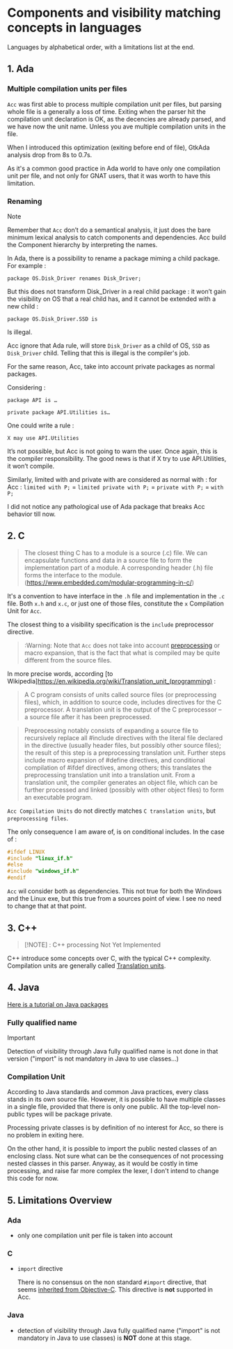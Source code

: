 <!-- omit from toc -->
# Components and visibility matching concepts in languages

Languages by alphabetical order, with a limitations list at the end.

## 1. Ada

### Multiple compilation units per files

`Acc` was first able to process multiple compilation unit per files, but parsing whole file is a generally a loss of time. 
Exiting when the parser hit the compilation unit declaration is OK, as the decencies are already parsed, and we have now the unit name.
Unless you ave multiple compilation units in the file.

When I introduced this optimization (exiting before end of file), GtkAda analysis drop from 8s to 0.7s.

As it's a common good practice in Ada world to have only one compilation unit per file, and not only for GNAT users, that it was worth to have this limitation.

### Renaming

> [!NOTE] 
Remember that `Acc` don’t do a semantical analysis, it just does the bare minimum lexical analysis to catch components and dependencies. Acc build the Component hierarchy by interpreting the names. 

In Ada, there is a possibility to rename a package miming a child package.
For example :

```
package OS.Disk_Driver renames Disk_Driver;
```

But this does not transform Disk_Driver in a real child package : it won’t gain the visibility on OS that a real child has, and it cannot be extended with a new child :

```
package OS.Disk_Driver.SSD is
```

Is illegal.

Acc ignore that Ada rule, will store `Disk_Driver` as a child of OS, `SSD` as `Disk_Driver` child.
Telling that this is illegal is the compiler's job.

For the same reason, Acc, take into account private packages as normal packages.

Considering :

```
package API is …

private package API.Utilities is…
```
 
One could write a rule :

```
X may use API.Utilities
```

It’s not possible, but Acc is not going to warn the user. Once again, this is the compiler responsibility.
The good news is that if X try to use API.Utilities, it won’t compile.

Similarly, limited with and private with are considered as normal with :
for Acc : `limited with P;` = `limited private with P;` = `private with P;` = `with P;`

I did not notice any pathological use of Ada package that breaks Acc behavior till now.

 
## 2. C

> The closest thing C has to a module is a source (.c) file. We can encapsulate functions and data in a source file to form the implementation part of a module. A corresponding header (.h) file forms the interface to the module.  
(https://www.embedded.com/modular-programming-in-c/)

It's a convention to have interface in the `.h` file and implementation in the `.c` file.
Both `x.h` and `x.c`, or just one of those files, constitute the `x` Compilation Unit for `Acc`. 

The closest thing to a visibility specification is the `include` preprocessor directive.

> :Warning: 
Note that `Acc` does not take into account [preprocessing](https://en.wikipedia.org/wiki/C_preprocessor) or macro expansion, that is the fact that what is compiled may be quite different from the source files. 

In more precise words, according [to Wikipedia]https://en.wikipedia.org/wiki/Translation_unit_(programming) :

> A C program consists of units called source files (or preprocessing files), which, in addition to source code, includes directives for the C preprocessor. A translation unit is the output of the C preprocessor – a source file after it has been preprocessed.

> Preprocessing notably consists of expanding a source file to recursively replace all #include directives with the literal file declared in the directive (usually header files, but possibly other source files); the result of this step is a preprocessing translation unit. Further steps include macro expansion of #define directives, and conditional compilation of #ifdef directives, among others; this translates the preprocessing translation unit into a translation unit. From a translation unit, the compiler generates an object file, which can be further processed and linked (possibly with other object files) to form an executable program. 

`Acc Compilation Units` do not directly matches `C translation units`, but `preprocessing files`.

The only consequence I am aware of, is on conditional includes. In the case of :
```C
#ifdef LINUX
#include "linux_if.h"
#else
#include "windows_if.h"
#endif
```

`Acc` wil consider both as dependencies.
This not true for both the Windows and the Linux exe, but this true from a sources point of view.
I see no need to change that at that point.

 ## 3. C++

> [!NOTE] : C++ processing Not Yet Implemented

C++ introduce some concepts over C, with the typical C++ complexity.
Compilation units are generally called [Translation units](https://en.wikipedia.org/wiki/Translation_unit_(programming)).

## 4. Java

[Here is a tutorial on Java packages](https://docs.oracle.com/javase/tutorial/java/package/packages.html)

### Fully qualified name

> [!IMPORTANT]
> Detection of visibility through Java fully qualified name is not done in that version 
("import" is not mandatory in Java to use classes...)

### Compilation Unit

According to Java standards and common Java practices,
every class stands in its own source file.
However, it is possible to have multiple classes in a single
file, provided that there is only one public.
All the top-level non-public types will be package private.

Processing private classes is by definition of no interest
for Acc, so there is no problem in exiting here.

On the other hand, it is possible to import the public
nested classes of an enclosing class.
Not sure what can be the consequences of not processing nested classes in this parser.
Anyway, as it would be costly in time processing, and
raise far more complex the lexer, I don't intend to
change this code for now.

## 5. Limitations Overview

### Ada

- only one compilation unit per file is taken into account

### C

- `import` directive
  
  There is no consensus on the non standard `#import` directive, that seems [inherited from Objective-C](https://stackoverflow.com/questions/39280248/what-is-the-difference-between-import-and-include-in-c).
  This directive is **not** supported in Acc.

### Java

- detection of visibility through Java fully qualified name ("import"
  is not mandatory in Java to use classes) is **NOT** done at this stage.


